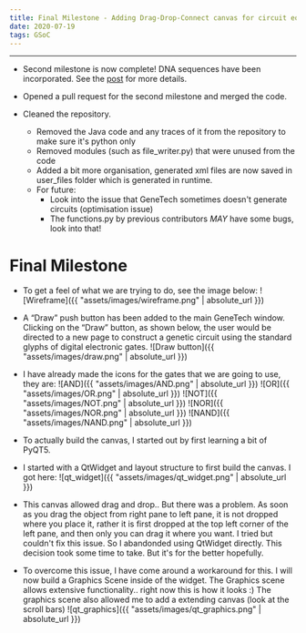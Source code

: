 ```yaml
---
title: Final Milestone - Adding Drag-Drop-Connect canvas for circuit equations
date: 2020-07-19
tags: GSoC
---
```


<hr>

- Second milestone is now complete! DNA sequences have been incorporated. See the [post](https://ms03831.github.io/GSoC-20/update/milestone-2-dna-sequence-sbol/) for more details.

- Opened a pull request for the second milestone and merged the code.

- Cleaned the repository. 
  - Removed the Java code and any traces of it from the repository to make sure it's python only
  - Removed modules (such as file_writer.py) that were unused from the code
  - Added a bit more organisation, generated xml files are now saved in user_files folder which is generated in runtime.
  - For future:
    - Look into the issue that GeneTech sometimes doesn't generate circuits (optimisation issue)
    - The functions.py by previous contributors $MAY$ have some bugs, look into that!
	
# Final Milestone 
- To get a feel of what we are trying to do, see the image below: 
![Wireframe]({{ "assets/images/wireframe.png" | absolute_url }})

- A “Draw” push button has been added to the main GeneTech window. Clicking on the “Draw” button, as shown below, the user
would be directed to a new page to construct a genetic circuit using the standard glyphs of digital electronic gates.
![Draw button]({{ "assets/images/draw.png" | absolute_url }})

- I have already made the icons for the gates that we are going to use, they are: 
![AND]({{ "assets/images/AND.png" | absolute_url }})
![OR]({{ "assets/images/OR.png" | absolute_url }})
![NOT]({{ "assets/images/NOT.png" | absolute_url }})
![NOR]({{ "assets/images/NOR.png" | absolute_url }})
![NAND]({{ "assets/images/NAND.png" | absolute_url }})


- To actually build the canvas, I started out by first learning a bit of PyQT5. 

- I started with a QtWidget and layout structure to first build the canvas. I got here: 
![qt_widget]({{ "assets/images/qt_widget.png" | absolute_url }})

- This canvas allowed drag and drop.. But there was a problem. As soon as you drag the object from right pane to left pane, it is not dropped where you place it, 
rather it is first dropped at the top left corner of the left pane, and then only you can drag it where you want. I tried but couldn't fix this issue. 
So I abandonded using QtWidget directly. This decision took some time to take. But it's for the better hopefully.

- To overcome this issue, I have come around a workaround for this. I will now build a Graphics Scene inside of the widget. 
The Graphics scene allows extensive functionality.. right now this is how it looks :) The graphics scene also allowed me to add 
a extending canvas (look at the scroll bars)
![qt_graphics]({{ "assets/images/qt_graphics.png" | absolute_url }})





